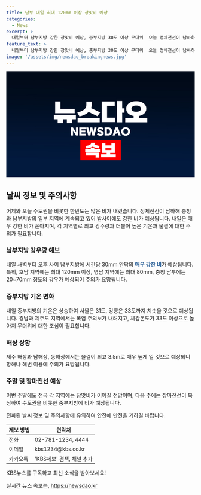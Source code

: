 ```yaml
---
title: 남부 내일 최대 120mm 이상 장맛비 예상
categories:
  - News
excerpt: >
  내일부터 남부지방 강한 장맛비 예상, 중부지방 30도 이상 무더위  오늘 정체전선이 남하하며 남부지역에 비가 예상되고, 내일 새벽부터 강한 비가 쏟아질 전망이다. 호남 지역에는 최대 120mm 이상의 비가 예상되며, 영남 지역에는 최대 80mm, 충청 남부에는 20~70mm의 비가 예상된다. 또한, 중부지방은 기온이 올라 서울은 31도, 강릉은 33도로 무더위가 예상되며, 경남과 제주도에는 폭염 주의보가 내려진다. 물결은 제주 해상과 남해상, 동해상에서 최고 3.5m로 높게 일 것으로 보인다. 앞으로의 일주일간은 전국적으로 비가 이어지고, 그 다음주에는 중부지방에 비가 내릴 것으로 전망된다.
feature_text: >
  내일부터 남부지방 강한 장맛비 예상, 중부지방 30도 이상 무더위  오늘 정체전선이 남하하며 남부지역에 비가 예상되고, 내일 새벽부터 강한 비가 쏟아질 전망이다. 호남 지역에는 최대 120mm 이상의 비가 예상되며, 영남 지역에는 최대 80mm, 충청 남부에는 20~70mm의 비가 예상된다. 또한, 중부지방은 기온이 올라 서울은 31도, 강릉은 33도로 무더위가 예상되며, 경남과 제주도에는 폭염 주의보가 내려진다. 물결은 제주 해상과 남해상, 동해상에서 최고 3.5m로 높게 일 것으로 보인다. 앞으로의 일주일간은 전국적으로 비가 이어지고, 그 다음주에는 중부지방에 비가 내릴 것으로 전망된다.
image: '/assets/img/newsdao_breakingnews.jpg'
---
```


<p><img src="/assets/img/newsdao_breakingnews.jpg" alt="cryptoinkorea 속보" /></p>

<h2 data-ke-size="size26">날씨 정보 및 주의사항</h2>

<p data-ke-size="size16">어제와 오늘 수도권을 비롯한 한반도는 많은 비가 내렸습니다. 정체전선이 남하해 충청과 남부지방의 일부 지역에 계속되고 있어 밤사이에도 강한 비가 예상됩니다. 내일은 매우 강한 비가 쏟아지며, 각 지역별로 최고 강수량과 더불어 높은 기온과 물결에 대한 주의가 필요합니다.</p>

<h3>남부지방 강우량 예보</h3>

<p data-ke-size="size16">내일 새벽부터 오후 사이 남부지방에 시간당 30mm 안팎의 <b><span style="color: #1a5490;">매우 강한 비</span></b>가 예상됩니다. 특히, 호남 지역에는 최대 120mm 이상, 영남 지역에는 최대 80mm, 충청 남부에는 20~70mm 정도의 강우가 예상되어 주의가 요망됩니다.</p>

<h3>중부지방 기온 변화</h3>

<p data-ke-size="size16">내일 중부지방의 기온은 상승하여 서울은 31도, 강릉은 33도까지 치솟을 것으로 예상됩니다. 경남과 제주도 지역에서는 폭염 주의보가 내려지고, 체감온도가 33도 이상으로 높아져 무더위에 대한 조심이 필요합니다.</p>

<h3>해상 상황</h3>

<p data-ke-size="size16">제주 해상과 남해상, 동해상에서는 물결이 최고 3.5m로 매우 높게 일 것으로 예상되니 항해나 해변 이용에 주의가 요망됩니다.</p>

<h3>주말 및 장마전선 예상</h3>

<p data-ke-size="size16">이번 주말에도 전국 각 지역에는 장맛비가 이어질 전망이며, 다음 주에는 장마전선이 북상하여 수도권을 비롯한 중부지방에 비가 예상됩니다.</p>

<p data-ke-size="size16">전파된 날씨 정보 및 주의사항에 유의하여 안전에 만전을 기하길 바랍니다.</p>

<table>
<thead>
<tr>
<th>제보 방법</th>
<th>연락처</th>
</tr>
</thead>
<tbody>
<tr>
<td>전화</td>
<td>02-781-1234, 4444</td>
</tr>
<tr>
<td>이메일</td>
<td>kbs1234@kbs.co.kr</td>
</tr>
<tr>
<td>카카오톡</td>
<td>'KBS제보' 검색, 채널 추가</td>
</tr>
</tbody>
</table>

<p data-ke-size="size16">KBS뉴스를 구독하고 최신 소식을 받아보세요!</p>
실시간 뉴스 속보는, <a href="https://newsdao.kr" rel="dofollow">https://newsdao.kr</a>


